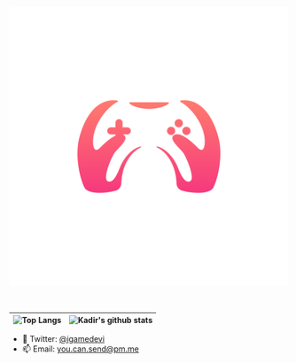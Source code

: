 <p align="center" >
  <img src="https://github.com/IGameDevI/igamedevi/blob/master/RGB_AI.png"  alt="logo" width=850px>
</p>



<br>

| ![Top Langs](https://github-readme-stats.vercel.app/api/top-langs/?username=igamedevi&hide_langs_below=1&hide_border=true&hide=html,java,shaderlab,hlsl,c%23&langs_count=7&show_icons=true&title_color=ff1e69&icon_color=3080ed&text_color=ffffff&bg_color=0d1117)| ![Kadir's github stats](https://github-readme-stats.vercel.app/api/?username=igamedevi&show_icons=true&title_color=ff1e69&icon_color=3080ed&text_color=ffffff&bg_color=0d1117&hide_border=true&count_private=true) |
|------------------------------------------------------------------------------------------------------------|------------------------------------------------------------------------------------------------------------------------------------------------------------------------------------------------------------------|




- 💬 Twitter: <a href="https://www.twitter.com/igamedevi">@igamedevi</a>
- 📫 Email: you.can.send@pm.me
